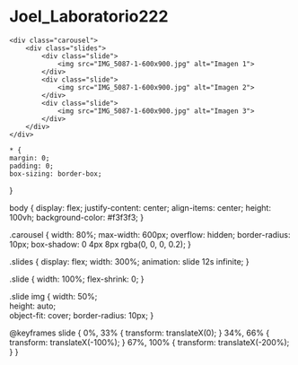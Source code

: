 # Joel_Laboratorio222
<!DOCTYPE html>
<html lang="es">
<head>
    <meta charset="UTF-8">
    <meta name="viewport" content="width=device-width, initial-scale=1.0">
    <title>Carrusel Simple</title>
    <link rel="stylesheet" href="Carrusel.css">
</head>
<body>

    <div class="carousel">
        <div class="slides">
            <div class="slide">
                <img src="IMG_5087-1-600x900.jpg" alt="Imagen 1">
            </div>
            <div class="slide">
                <img src="IMG_5087-1-600x900.jpg" alt="Imagen 2">
            </div>
            <div class="slide">
                <img src="IMG_5087-1-600x900.jpg" alt="Imagen 3">
            </div>
        </div>
    </div>

    * {
    margin: 0;
    padding: 0;
    box-sizing: border-box;
}

body {
    display: flex;
    justify-content: center;
    align-items: center;
    height: 100vh;
    background-color: #f3f3f3;
}

.carousel {
    width: 80%;
    max-width: 600px;
    overflow: hidden;
    border-radius: 10px;
    box-shadow: 0 4px 8px rgba(0, 0, 0, 0.2);
}

.slides {
    display: flex;
    width: 300%;
    animation: slide 12s infinite;
}

.slide {
    width: 100%;
    flex-shrink: 0;
}

.slide img {
    width: 50%;        
    height: auto;       
    object-fit: cover; 
    border-radius: 10px;
}

@keyframes slide {
    0%, 33% { transform: translateX(0); }
    34%, 66% { transform: translateX(-100%); }
    67%, 100% { transform: translateX(-200%); }
}


</body>
</html>
